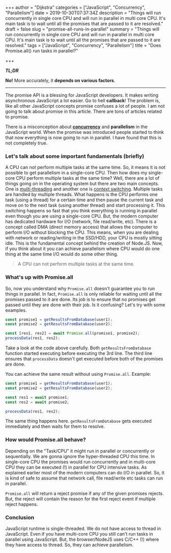 +++
author = "Dijkstra"
categories = ["JavaScript", "Concurrency", "Parallelism"]
date = 2019-10-30T07:37:34Z
description = "Things will run concurrently in single core CPU and will run in parallel in multi core CPU. It's main task is to wait until all the promises that are passed to it are resolved."
draft = false
slug = "promise-all-runs-in-parallel"
summary = "Things will run concurrently in single core CPU and will run in parallel in multi core CPU. It's main task is to wait until all the promises that are passed to it are resolved."
tags = ["JavaScript", "Concurrency", "Parallelism"]
title = "Does Promise.all() run tasks in parallel?"

+++


**_TL;DR_**

**No!** More accurately, it **depends on various factors**.

---

The promise API is a blessing for JavaScript developers. It makes writing asynchronous JavaScript a lot easier. Go to hell **callback**! The problem is, like all other JavaScript concepts promise confuses a lot of people. I am not going to talk about promise in this article. There are tons of articles related to promise.

There is a misconception about **[concurrency](https://en.wikipedia.org/wiki/Concurrency_(computer_science))** and **parallelism** in the JavaScript world. When the promise was introduced people started to think that now everything is now going to run in parallel. I have found that this is not completely true.

### Let's talk about some **important fundamentals** (briefly)

A CPU can not perform multiple tasks at the same time. So, it means it is not possible to get parallelism in a single-core CPU. Then how does my single-core CPU perform multiple tasks at the same time? Well, there are a lot of things going on in the operating system but there are two main concepts. One is [multi-threading](https://en.wikipedia.org/wiki/Multithreading_(computer_architecture)) and another one is [context switching](https://en.wikipedia.org/wiki/Context_switch). Multiple tasks are handled by multiple threads. What happens is the CPU performs one task (using a thread) for a certain time and then pause the current task and move on to the next task (using another thread) and start processing it. This switching happens so fast that you think everything is running in parallel even though you are using a single-core CPU.
But, the modern computer has dedicated hardware for I/O (network, file read/write, etc). There is a concept called DMA (direct memory access) that allows the computer to perform I/O without blocking the CPU. This means, when you are dealing with network or reading/writing in the SSD/HDD, your CPU is mostly sitting idle. This is the fundamental concept behind the creation of Node.JS. Now, if you think about it you can achieve parallelism where CPU would do one thing at the same time I/O would do some other thing. 

> A CPU can not perform multiple tasks at the same time.

### What's up with Promise.all

So, now you understand why `Promise.all` doesn't guarantee you to run things in parallel. In fact, `Promise.all` is only reliable for waiting until all the promises passed to it are done. Its job is to ensure that no promises get passed until they are done with their job. Is it confusing? Let's try with some examples.

```javascript
const promise1 = getResultsFromDatabase(user1);
const promise2 = getResultsFromDatabase(user2);

const [res1, res2] = await Promise.all(promise1, promise2);
processData(res1, res2);
```

Take a look at the code above carefully. Both `getResultsFromDatabase` function started executing before executing the 3rd line. The third line ensures that `processData` doesn't get executed before both of the promises are done.

You can achieve the same result without using `Promise.all`. Example:

```javascript
const promise1 = getResultsFromDatabase(user1);
const promise2 = getResultsFromDatabase(user2);

const res1 = await promise1;
const res2 = await promise2;

processData(res1, res2);
```

The same thing happens here. `getResultsFromDatabase` gets executed immediately and then waits for them to resolve.

### How would Promise.all behave?

Depending on the "Task/CPU" it might run in parallel or concurrently or sequentially. We are gonna ignore the hyper-threaded CPU this time. In single-core CPU the promises would run concurrently and in multi-core CPU they can be executed (!) in parallel for CPU intensive tasks. As explained earlier most of the modern computers can do I/O in parallel. So, it is kind of safe to assume that network call, file read/write etc tasks can run in parallel.

`Promise.all` will return a reject promise if any of the given promises rejects. But, the reject will contain the reason for the first reject event if multiple reject happens.

### Conclusion

JavaScript runtime is single-threaded. We do not have access to thread in JavaScript. Even if you have multi-core CPU you still can't run tasks in parallel using JavaScript. But, the browser/NodeJS uses C/C++ (!) where they have access to thread. So, they can achieve parallelism.



